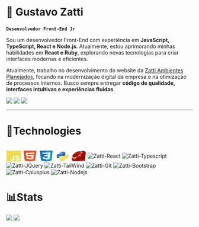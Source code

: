 # 🤠 Gustavo Zatti

**`Desenvolvedor Front-End Jr`**

Sou um desenvolvedor Front-End com experiência em **JavaScript, TypeScript, React e Node.js**. Atualmente, estou aprimorando minhas habilidades em **React e Ruby**, explorando novas tecnologias para criar interfaces modernas e eficientes.

Atualmente, trabalho no desenvolvimento do website da [Zatti Ambientes Planejados](https://www.instagram.com/zattiambientesplanejados/), focando na modernização digital da empresa e na otimização de processos internos. Busco sempre entregar **código de qualidade, interfaces intuitivas e experiências fluidas**.

<div> 
  <a href="https://instagram.com/gustavozatti.png" target="_blank"><img src="https://img.shields.io/badge/-Instagram-%23E4405F?style=for-the-badge&logo=instagram&logoColor=white"></a>
  <a href="mailto:devgustavozatti@gmail.com"><img src="https://img.shields.io/badge/-Gmail-%23333?style=for-the-badge&logo=gmail&logoColor=white"></a>
  <a href="https://www.linkedin.com/in/gustavozatti" target="_blank"><img src="https://img.shields.io/badge/-LinkedIn-%230077B5?style=for-the-badge&logo=linkedin&logoColor=white"></a> 
</div>

---


# 🤖Technologies

<div style="display: inline_block"><br>
  <img align="center" alt="Zatti-Js" height="30" width="40" src="https://raw.githubusercontent.com/devicons/devicon/master/icons/javascript/javascript-plain.svg">
  <img align="center" alt="Zatti-HTML" height="30" width="40" src="https://raw.githubusercontent.com/devicons/devicon/master/icons/html5/html5-original.svg">
  <img align="center" alt="Zatti-CSS" height="30" width="40" src="https://raw.githubusercontent.com/devicons/devicon/master/icons/css3/css3-original.svg">
  <img align="center" alt="Zatti-Python" height="30" width="40" src="https://raw.githubusercontent.com/devicons/devicon/master/icons/python/python-original.svg">
  <img align="center" alt="Zatti-Ruby" height="30" width="40" src="https://raw.githubusercontent.com/devicons/devicon/master/icons/ruby/ruby-original.svg">
  <img align="center" alt="Zatti-React" height="30" width="40" src="https://cdn.jsdelivr.net/gh/devicons/devicon@latest/icons/react/react-original.svg"/>
  <img align="center" alt="Zatti-Typescript" height="30" width="40" src="https://cdn.jsdelivr.net/gh/devicons/devicon@latest/icons/typescript/typescript-original.svg"/>
  <img align="center" alt="Zatti-JQuery" height="30" width="40" src="https://cdn.jsdelivr.net/gh/devicons/devicon@latest/icons/jquery/jquery-original.svg"/>
  <img align="center" alt="Zatti-TailWind" height="30" width="40" src="https://cdn.jsdelivr.net/gh/devicons/devicon@latest/icons/tailwindcss/tailwindcss-original.svg"/>
  <img align="center" alt="Zatti-Git" height="30" width="40" src="https://cdn.jsdelivr.net/gh/devicons/devicon@latest/icons/git/git-original.svg"/>
  <img align="center" alt="Zatti-Bootstrap" height="30" width="40" src="https://cdn.jsdelivr.net/gh/devicons/devicon@latest/icons/bootstrap/bootstrap-original.svg"/>
  <img align="center" alt="Zatti-Cplusplus" height="30" width="40" src="https://cdn.jsdelivr.net/gh/devicons/devicon@latest/icons/cplusplus/cplusplus-original.svg"/>
  <img align="center" alt="Zatti-Nodejs" height="30" width="40" src="https://cdn.jsdelivr.net/gh/devicons/devicon@latest/icons/nodejs/nodejs-original.svg"/>
</div>

 # 📊Stats
<div>
<img height="178em" src="https://github-readme-stats.vercel.app/api?username=ZattiCode&theme=dark&show_icons=true&hide_border=true&count_private=true"/>
<img height="178em" src="https://github-readme-stats.vercel.app/api/top-langs/?username=ZattiCode&theme=dark&show_icons=true&hide_border=true&layout=compact"/>
</div>

